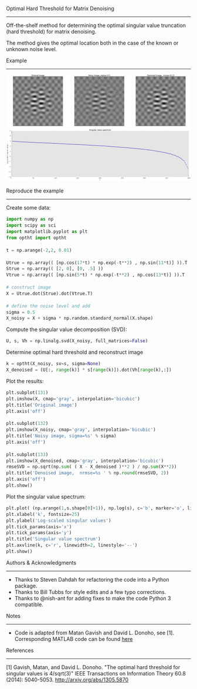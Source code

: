 Optimal Hard Threshold for Matrix Denoising
*******************************************

Off-the-shelf method for determining the optimal singular value truncation
(hard threshold) for matrix denoising.

The method gives the optimal location both in the case of the known or unknown
noise level.

Example
*******
![example](https://raw.githubusercontent.com/Benli11/data/master/img/optHT2.png)
![example2](https://raw.githubusercontent.com/Benli11/data/master/img/optHT3.png)

Reproduce the example
*********************

Create some data:

```python
import numpy as np
import scipy as sci
import matplotlib.pyplot as plt
from optht import optht

t = np.arange(-2,2, 0.01)

Utrue = np.array(( [np.cos(17*t) * np.exp(-t**2) , np.sin(11*t)] )).T
Strue = np.array(( [2, 0], [0, .5] ))
Vtrue = np.array(( [np.sin(5*t) * np.exp(-t**2) , np.cos(13*t)] )).T

# construct image
X = Utrue.dot(Strue).dot(Vtrue.T)

# define the noise level and add
sigma = 0.5
X_noisy = X + sigma * np.random.standard_normal(X.shape)
```

Compute the singular value decomposition (SVD):

```python
U, s, Vh = np.linalg.svd(X_noisy, full_matrices=False)
```

Determine optimal hard threshold and reconstruct image
```python
k = optht(X_noisy, sv=s, sigma=None)
X_denoised = (U[:, range(k)] * s[range(k)]).dot(Vh[range(k),:])
```

Plot the results:

```python
plt.subplot(131)
plt.imshow(X, cmap='gray', interpolation='bicubic')
plt.title('Original image')
plt.axis('off')

plt.subplot(132)
plt.imshow(X_noisy, cmap='gray', interpolation='bicubic')
plt.title('Noisy image, sigma=%s' % sigma)
plt.axis('off')

plt.subplot(133)
plt.imshow(X_denoised, cmap='gray', interpolation='bicubic')
rmseSVD = np.sqrt(np.sum( ( X - X_denoised )**2 ) / np.sum(X**2))
plt.title('Denoised image,  nrmse=%s ' % np.round(rmseSVD, 2))
plt.axis('off')
plt.show()
```

Plot the singular value spectrum:

```python
plt.plot( (np.arange(1,s.shape[0]+1)), np.log(s), c='b', marker='o', linestyle='--')
plt.xlabel('k', fontsize=25)
plt.ylabel('Log-scaled singular values')
plt.tick_params(axis='x') 
plt.tick_params(axis='y') 
plt.title('Singular value spectrum')
plt.axvline(k, c='r', linewidth=2, linestyle='--')
plt.show()
```

Authors & Acknowledgments
*****

* Thanks to Steven Dahdah for refactoring the code into a Python package.
* Thanks to Bill Tubbs for style edits and a few typo corrections.
* Thanks to  @nish-ant for adding fixes to make the code Python 3 compatible.


Notes
*****
* Code is adapted from Matan Gavish and David L. Donoho, see [1].
Corresponding MATLAB code can be found
[here](https://purl.stanford.edu/vg705qn9070)

References
**********
[1] Gavish, Matan, and David L. Donoho.
"The optimal hard threshold for singular values is 4/sqrt(3)"
IEEE Transactions on Information Theory 60.8 (2014): 5040-5053.
http://arxiv.org/abs/1305.5870
